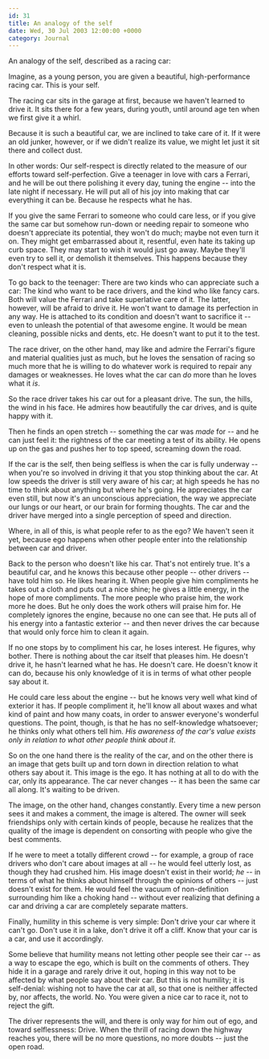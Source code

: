 ```yaml
---
id: 31
title: An analogy of the self
date: Wed, 30 Jul 2003 12:00:00 +0000
category: Journal
---
```


An analogy of the self, described as a racing car:

Imagine, as a young person, you are given a beautiful, high-performance
racing car.  This is your self.

The racing car sits in the garage at first, because we haven't learned
to drive it.  It sits there for a few years, during youth, until around
age ten when we first give it a whirl.

Because it is such a beautiful car, we are inclined to take care of it.
If it were an old junker, however, or if we didn't realize its value, we
might let just it sit there and collect dust.

In other words: Our self-respect is directly related to the measure of
our efforts toward self-perfection.  Give a teenager in love with cars a
Ferrari, and he will be out there polishing it every day, tuning the
engine -- into the late night if necessary.  He will put all of his joy
into making that car everything it can be.  Because he respects what he
has.

If you give the same Ferrari to someone who could care less, or if you
give the same car but somehow run-down or needing repair to someone who
doesn't appreciate its potential, they won't do much; maybe not even
turn it on.  They might get embarrassed about it, resentful, even hate
its taking up curb space.  They may start to wish it would just go away.
Maybe they'll even try to sell it, or demolish it themselves.  This
happens because they don't respect what it is.

To go back to the teenager: There are two kinds who can appreciate such
a car: The kind who want to be race drivers, and the kind who like fancy
cars.  Both will value the Ferrari and take superlative care of it.  The
latter, however, will be afraid to drive it.  He won't want to damage
its perfection in any way.  He is attached to its condition and doesn't
want to sacrifice it -- even to unleash the potential of that awesome
engine.  It would be mean cleaning, possible nicks and dents, etc.  He
doesn't want to put it to the test.

The race driver, on the other hand, may like and admire the Ferrari's
figure and material qualities just as much, but he loves the sensation
of racing so much more that he is willing to do whatever work is
required to repair any damages or weaknesses.  He loves what the car can
*do* more than he loves what it *is*.

So the race driver takes his car out for a pleasant drive.  The sun, the
hills, the wind in his face.  He admires how beautifully the car drives,
and is quite happy with it.

Then he finds an open stretch -- something the car was *made* for -- and
he can just feel it: the rightness of the car meeting a test of its
ability.  He opens up on the gas and pushes her to top speed, screaming
down the road.

If the car is the self, then being selfless is when the car is fully
underway -- when you're so involved in driving it that you stop thinking
about the car.  At low speeds the driver is still very aware of his car;
at high speeds he has no time to think about anything but where he's
going.  He appreciates the car even still, but now it's an unconscious
appreciation, the way we appreciate our lungs or our heart, or our brain
for forming thoughts.  The car and the driver have merged into a single
perception of speed and direction.

Where, in all of this, is what people refer to as the ego?  We haven't
seen it yet, because ego happens when other people enter into the
relationship between car and driver.

Back to the person who doesn't like his car.  That's not entirely true.
It's a beautiful car, and he knows this because other people -- other
drivers -- have told him so.  He likes hearing it.  When people give him
compliments he takes out a cloth and puts out a nice shine; he gives a
little energy, in the hope of more compliments.  The more people who
praise him, the work more he does.  But he only does the work others
will praise him for.  He completely ignores the engine, because no one
can see that.  He puts all of his energy into a fantastic exterior --
and then never drives the car because that would only force him to clean
it again.

If no one stops by to compliment his car, he loses interest.  He
figures, why bother.  There is nothing about the car itself that pleases
him.  He doesn't drive it, he hasn't learned what he has.  He doesn't
care.  He doesn't know it can do, because his only knowledge of it is in
terms of what other people say about it.

He could care less about the engine -- but he knows very well what kind
of exterior it has.  If people compliment it, he'll know all about waxes
and what kind of paint and how many coats, in order to answer everyone's
wonderful questions.  The point, though, is that he has no
self-knowledge whatsoever; he thinks only what others tell him.  *His
awareness of the car's value exists only in relation to what other
people think about it*.

So on the one hand there is the reality of the car, and on the other
there is an image that gets built up and torn down in direction relation
to what others say about it.  This image is the ego.  It has nothing at
all to do with the car, only its appearance.  The car never changes --
it has been the same car all along.  It's waiting to be driven.

The image, on the other hand, changes constantly.  Every time a new
person sees it and makes a comment, the image is altered.  The owner
will seek friendships only with certain kinds of people, because he
realizes that the quality of the image is dependent on consorting with
people who give the best comments.

If he were to meet a totally different crowd -- for example, a group of
race drivers who don't care about images at all -- he would feel utterly
lost, as though they had crushed him.  His image doesn't exist in their
world; *he* -- in terms of what he thinks about himself through the
opinions of others -- just doesn't exist for them.  He would feel the
vacuum of non-definition surrounding him like a choking hand -- without
ever realizing that defining a car and driving a car are completely
separate matters.

Finally, humility in this scheme is very simple: Don't drive your car
where it can't go.  Don't use it in a lake, don't drive it off a cliff.
Know that your car is a car, and use it accordingly.

Some believe that humility means not letting other people see their car
-- as a way to escape the ego, which is built on the comments of others.
They hide it in a garage and rarely drive it out, hoping in this way not
to be affected by what people say about their car.  But this is not
humility; it is self-denial: wishing not to have the car at all, so that
one is neither affected by, nor affects, the world.  No.  You were given
a nice car to race it, not to reject the gift.

The driver represents the will, and there is only way for him out of
ego, and toward selflessness: Drive.  When the thrill of racing down the
highway reaches you, there will be no more questions, no more doubts --
just the open road.


